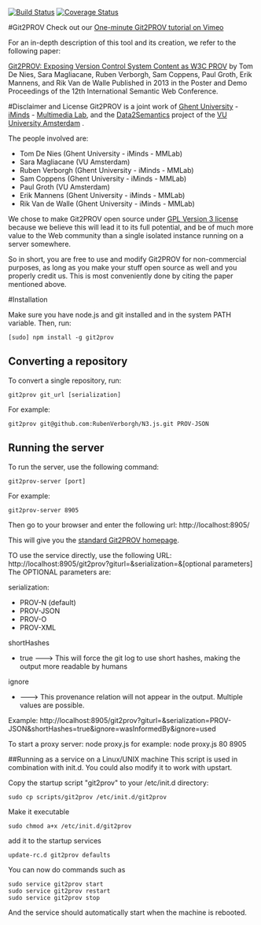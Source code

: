 
[![Build Status](https://travis-ci.org/vladistan/Git2PROV.svg?branch=feature%2Funit-tests)](https://travis-ci.org/vladistan/Git2PROV.svg?branch=feature%2Funit-tests)
[![Coverage Status](https://img.shields.io/coveralls/vladistan/Git2PROV.svg)](https://coveralls.io/r/vladistan/Git2PROV)

#Git2PROV
Check out our [One-minute Git2PROV tutorial on Vimeo](http://vimeo.com/70980809)

For an in-depth description of this tool and its creation, we refer to the following paper:

[Git2PROV: Exposing Version Control System Content as W3C PROV](http://www.iswc2013.semanticweb.org/sites/default/files/iswc_demo_32_0.pdf)
by Tom De Nies, Sara Magliacane, Ruben Verborgh, Sam Coppens, Paul Groth, Erik Mannens, and Rik Van de Walle
Published in 2013 in the Poster and Demo Proceedings of the 12th International Semantic Web Conference.

#Disclaimer and License
Git2PROV is a joint work of [Ghent University](http://www.ugent.be/) - [iMinds](http://www.iminds.be/) - [Multimedia Lab](http://mmlab.be/), and the [Data2Semantics](http://www.data2semantics.org/) project of the [VU University Amsterdam](http://www.vu.nl/) .

The people involved are:
* Tom De Nies (Ghent University - iMinds - MMLab)
* Sara Magliacane (VU Amsterdam)
* Ruben Verborgh (Ghent University - iMinds - MMLab)
* Sam Coppens (Ghent University - iMinds - MMLab)
* Paul Groth (VU Amsterdam)
* Erik Mannens (Ghent University - iMinds - MMLab)
* Rik Van de Walle (Ghent University - iMinds - MMLab)

We chose to make Git2PROV open source under [GPL Version 3 license](http://www.gnu.org/licenses/gpl.html) because we believe this will lead it to its full potential, and be of much more value to the Web community than a single isolated instance running on a server somewhere.

So in short, you are free to use and modify Git2PROV for non-commercial purposes, as long as you make your stuff open source as well and you properly credit us. This is most conveniently done by citing the paper mentioned above.

#Installation

Make sure you have node.js and git installed and in the system PATH variable. Then, run:
```
[sudo] npm install -g git2prov
```

## Converting a repository
To convert a single repository, run:

    git2prov git_url [serialization]

For example:

    git2prov git@github.com:RubenVerborgh/N3.js.git PROV-JSON

## Running the server
To run the server, use the following command:

    git2prov-server [port]

For example:

    git2prov-server 8905

Then go to your browser and enter the following url:
http://localhost:8905/

This will give you the [standard Git2PROV homepage](http://git2prov.org).

TO use the service directly, use the following URL:
http://localhost:8905/git2prov?giturl=<your open git repository>&serialization=<your serialization of choice>&[optional parameters]
The OPTIONAL parameters are:

serialization:
* PROV-N (default)
* PROV-JSON
* PROV-O
* PROV-XML

shortHashes
* true ---> This will force the git log to use short hashes, making the output more readable by humans
  
ignore
* <provenanceRelation> ---> This provenance relation will not appear in the output. Multiple values are possible.
    
Example:
http://localhost:8905/git2prov?giturl=<your open git repository>&serialization=PROV-JSON&shortHashes=true&ignore=wasInformedBy&ignore=used

To start a proxy server:
    node proxy.js <port> <target port>
for example:
    node proxy.js 80 8905

##Running as a service on a Linux/UNIX machine
This script is used in combination with init.d. You could also modify it to work with upstart.

Copy the startup script "git2prov" to your /etc/init.d directory:
```
sudo cp scripts/git2prov /etc/init.d/git2prov
```
Make it executable
```
sudo chmod a+x /etc/init.d/git2prov
```
add it to the startup services
```
update-rc.d git2prov defaults
```
You can now do commands such as
```
sudo service git2prov start
sudo service git2prov restart
sudo service git2prov stop
```

And the service should automatically start when the machine is rebooted.
